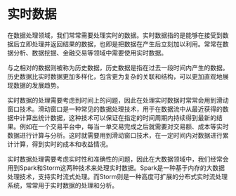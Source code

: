 # 实时数据
在数据处理领域，我们常常需要处理实时的数据。实时数据指的是能够在接受到数据后立即处理并返回结果的数据，也即是把数据在产生后立刻加以利用。常常在数据分析、数据挖掘、金融交易等领域中需要使用实时数据。

与之相对的数据则被称为历史数据，历史数据是指在过去一段时间内产生的数据。历史数据比实时数据更加多样化，包含更为复杂的关联和结构，可以更加直观地展现数据的发展趋势。

实时数据的处理需要考虑到时间上的问题，因此在处理实时数据时常常会用到滑动窗口技术。滑动窗口是一种常见的数据处理技术，用于在数据流中从最近获得的数据中计算出统计数据，这种技术可以保证在指定的时间周期内持续得到最新的结果。例如在一个交易平台中，每当一单交易完成之后就需要对交易额、成本等实时数据进行计算与分析。这时就需要用到滑动窗口技术，在一定时间内对数据进行累计计算，得到实时的成本和收益情况。

实时数据处理需要考虑实时性和准确性的问题，因此在大数据领域中，我们经常会用到Spark和Storm这两种技术来处理实时数据。Spark是一种基于内存的大数据处理技术，支持实时流式处理。而Storm则是一种高度可扩展的分布式实时流处理系统，常常用于实时数据的处理和分析。